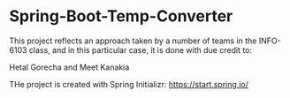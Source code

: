 # Spring-Boot-Temp-Converter

This project reflects an approach taken by a number of teams in the INFO-6103 class, and in this particular case, it is done with due credit to:

Hetal Gorecha and
Meet Kanakia

THe project is created with Spring Initializr: https://start.spring.io/
